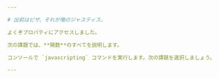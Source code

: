 ```yaml
---

# 出前はピザ、それが俺のジャスティス。

よくぞプロパティにアクセスしました。

次の課題では、**関数**のすべてを説明します。

コンソールで `javascripting` コマンドを実行します。次の課題を選択しましょう。

---
```

